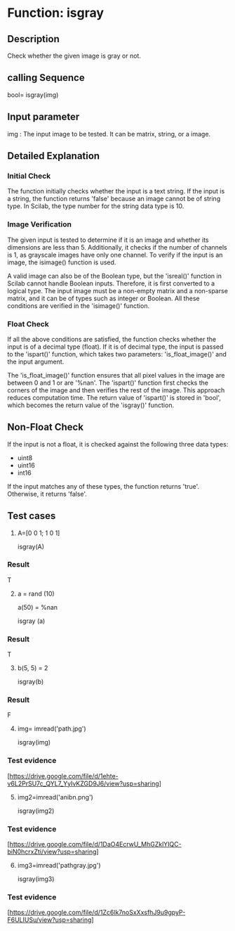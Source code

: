 # Function: isgray
## Description
Check whether the given image is gray or not.

## calling Sequence
bool= isgray(img)

## Input parameter
img : The input image to be tested. It can be matrix, string, or a image.

## Detailed Explanation

### Initial Check 
The function initially checks whether the input is a text string. If the input is a string, the function returns 'false' because an image cannot be of string type. In Scilab, the type number for the string data type is 10.

### Image Verification 
The given input is tested to determine if it is an image and whether its dimensions are less than 5. Additionally, it checks if the number of channels is 1, as grayscale images have only one channel. To verify if the input is an image, the isimage() function is used.

A valid image can also be of the Boolean type, but the 'isreal()' function in Scilab cannot handle Boolean inputs. Therefore, it is first converted to a logical type. The input image must be a non-empty matrix and a non-sparse matrix, and it can be of types such as integer or Boolean. All these conditions are verified in the 'isimage()' function.

### Float Check  
If all the above conditions are satisfied, the function checks whether the input is of a decimal type (float). If it is of decimal type, the input is passed to the 'ispart()' function, which takes two parameters: 'is_float_image()' and the input argument. 

The 'is_float_image()' function ensures that all pixel values in the image are between 0 and 1 or are '%nan'. The 'ispart()' function first checks the corners of the image and then verifies the rest of the image. This approach reduces computation time. The return value of 'ispart()' is stored in 'bool', which becomes the return value of the 'isgray()' function.

## Non-Float Check  
If the input is not a float, it is checked against the following three data types:  

* uint8
* uint16
* int16 

If the input matches any of these types, the function returns 'true'. Otherwise, it returns 'false'.

## Test cases
1. A=[0 0 1; 1 0 1]

   isgray(A)
### Result
T


2. a = rand (10)

   a(50) = %nan
   
   isgray (a)
### Result
T


3. b(5, 5) = 2

   isgray(b)
### Result
F


4.  img= imread('path.jpg')

    isgray(img)
### Test evidence
[https://drive.google.com/file/d/1ehte-v6L2PrSU7c_QYL7_YyIvKZGD9J6/view?usp=sharing]


5. img2=imread('anibn.png')

   isgray(img2)
### Test evidence
[https://drive.google.com/file/d/1DaO4EcrwU_MhGZklYIQC-biN0hcrxZti/view?usp=sharing]

6. img3=imread('pathgray.jpg')

   isgray(img3)
### Test evidence
[https://drive.google.com/file/d/1Zc6lk7noSxXxsfhJ9u9gpyP-F6ULIUSu/view?usp=sharing]
